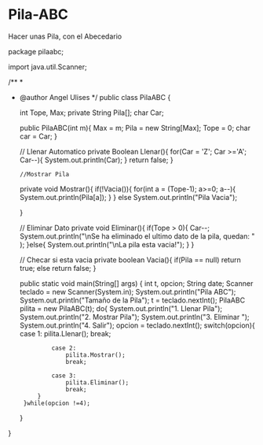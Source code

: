 # Pila-ABC
Hacer unas Pila, con el Abecedario 

package pilaabc;

import java.util.Scanner;

/**
 *
 * @author Angel Ulises
 */
public class PilaABC {
    
     int Tope, Max;
    private String Pila[];
    char Car;
    
    public PilaABC(int m){
        Max = m;
        Pila = new String[Max];
        Tope = 0;
        char car = Car; 
    }
    
    // Llenar Automatico 
    private Boolean Llenar(){
        for(Car = 'Z'; Car >='A'; Car--){
             System.out.println(Car);
        }
        return false;
    }

       //Mostrar Pila 
    private void Mostrar(){
        if(!Vacia()){
            for(int a = (Tope-1); a>=0; a--){
                System.out.println(Pila[a]);
            }
        }
        else
            System.out.println("Pila Vacia");
        
    }
    
    
    // Eliminar Dato
    private void Eliminar(){
        if(Tope > 0){
            Car--;
              System.out.println("\nSe ha eliminado el ultimo dato de la pila, quedan: " );
        }else{
             System.out.println("\nLa pila esta vacia!");
        }
    }
    
    // Checar si esta vacia 
    private boolean Vacia(){
        if(Pila == null) return true;
        else return false;
    }
    
    
    public static void main(String[] args) {
        int t, opcion;
        String date;
        Scanner teclado = new Scanner(System.in);
        System.out.println("Pila ABC");
        System.out.println("Tamaño de la Pila");
        t = teclado.nextInt();
        PilaABC pilita = new PilaABC(t);
        do{
            System.out.println("1.  Llenar Pila");
            System.out.println("2. Mostrar Pila");
            System.out.println("3. Eliminar ");
            System.out.println("4. Salir");
            opcion = teclado.nextInt();
            switch(opcion){
                case 1:
                    pilita.Llenar();
                    break;
                    
                case 2:
                    pilita.Mostrar();
                    break;
                    
                case 3:
                    pilita.Eliminar();
                    break;
            }
        }while(opcion !=4);
    }
    
}
